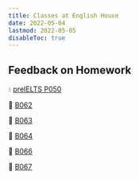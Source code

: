 ```yaml
---
title: Classes at English House
date: 2022-05-04
lastmod: 2022-05-05
disableToc: true
---
```


## Feedback on Homework

💧 [preIELTS P050](https://www.notion.so/quangnd/preIELTS-P050-875d11c514f94e478fab42609b9844c5)

🌱 [B062](https://www.notion.so/quangnd/B062-10a4aff3c7874002a548fc3b04322e3c)

🌱 [B063](https://www.notion.so/quangnd/B063-112418c2728f4ba1b3c8654f9620662d)

🌱 [B064](https://quangnd.notion.site/B064-004cfdfb7b414d77a265579cc9d13108)

🌱 [B066](https://www.notion.so/quangnd/B066-5678ea64e8594a00a6cf48862ab2dd7e)

🌱 [B067](https://www.notion.so/quangnd/B067-890fb1b501964701a7ba024d59f91072)
